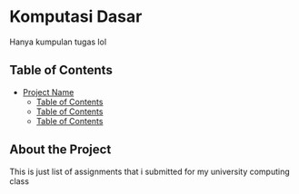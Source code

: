 # Komputasi Dasar

Hanya kumpulan tugas lol

## Table of Contents

- [Project Name](#TugasKomdas)
  - [Table of Contents](#tugas1)
  - [Table of Contents](#tugas2)
  - [Table of Contents](#tugas3)

## About the Project

This is just list of assignments that i submitted for my university computing class
